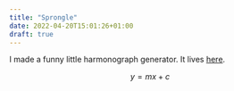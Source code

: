 ```yaml
---
title: "Sprongle"
date: 2022-04-20T15:01:26+01:00
draft: true
---
```


I made a funny little harmonograph generator. It lives [here](https://sprongle.fishlasers.co.uk).

$$
y = mx + c
$$